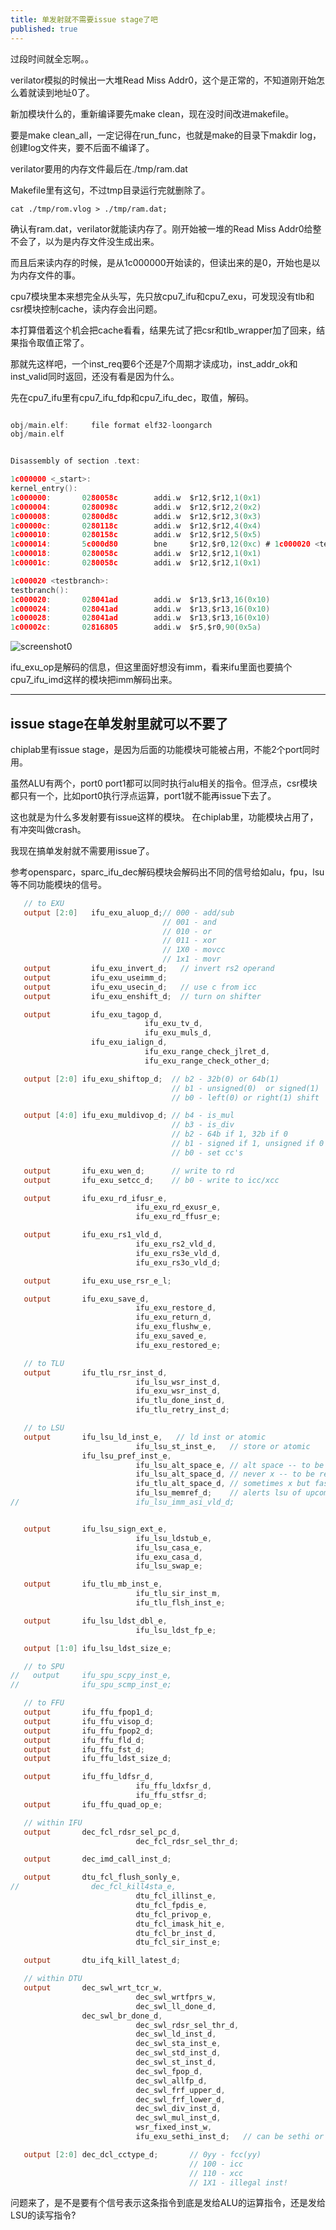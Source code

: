 ```yaml
---
title: 单发射就不需要issue stage了吧
published: true
---
```


过段时间就全忘啊。。

verilator模拟的时候出一大堆Read Miss Addr0，这个是正常的，不知道刚开始怎么着就读到地址0了。

新加模块什么的，重新编译要先make clean，现在没时间改进makefile。

要是make clean_all，一定记得在run_func，也就是make的目录下makdir log，创建log文件夹，要不后面不编译了。

verilator要用的内存文件最后在./tmp/ram.dat

Makefile里有这句，不过tmp目录运行完就删除了。

`cat ./tmp/rom.vlog > ./tmp/ram.dat;`   

确认有ram.dat，verilator就能读内存了。刚开始被一堆的Read Miss Addr0给整不会了，以为是内存文件没生成出来。

而且后来读内存的时候，是从1c000000开始读的，但读出来的是0，开始也是以为内存文件的事。


cpu7模块里本来想完全从头写，先只放cpu7_ifu和cpu7_exu，可发现没有tlb和csr模块控制cache，读内存会出问题。

本打算借着这个机会把cache看看，结果先试了把csr和tlb_wrapper加了回来，结果指令取值正常了。

那就先这样吧，一个inst_req要6个还是7个周期才读成功，inst_addr_ok和inst_valid同时返回，还没有看是因为什么。


先在cpu7_ifu里有cpu7_ifu_fdp和cpu7_ifu_dec，取值，解码。

`````c

obj/main.elf:     file format elf32-loongarch
obj/main.elf


Disassembly of section .text:

1c000000 <_start>:
kernel_entry():
1c000000:       0280058c        addi.w  $r12,$r12,1(0x1)
1c000004:       0280098c        addi.w  $r12,$r12,2(0x2)
1c000008:       02800d8c        addi.w  $r12,$r12,3(0x3)
1c00000c:       0280118c        addi.w  $r12,$r12,4(0x4)
1c000010:       0280158c        addi.w  $r12,$r12,5(0x5)
1c000014:       5c000d80        bne     $r12,$r0,12(0xc) # 1c000020 <testbranch>
1c000018:       0280058c        addi.w  $r12,$r12,1(0x1)
1c00001c:       0280058c        addi.w  $r12,$r12,1(0x1)

1c000020 <testbranch>:
testbranch():
1c000020:       028041ad        addi.w  $r13,$r13,16(0x10)
1c000024:       028041ad        addi.w  $r13,$r13,16(0x10)
1c000028:       028041ad        addi.w  $r13,$r13,16(0x10)
1c00002c:       02816805        addi.w  $r5,$r0,90(0x5a)

`````

![screenshot0](https://github.com/whensungoesdown/whensungoesdown.github.io/raw/main/_posts/2022-10-13-0.png)

ifu_exu_op是解码的信息，但这里面好想没有imm，看来ifu里面也要搞个cpu7_ifu_imd这样的模块把imm解码出来。

---------------------------------------------------------------------


## issue stage在单发射里就可以不要了

chiplab里有issue stage，是因为后面的功能模块可能被占用，不能2个port同时用。

虽然ALU有两个，port0 port1都可以同时执行alu相关的指令。但浮点，csr模块都只有一个，比如port0执行浮点运算，port1就不能再issue下去了。

这也就是为什么多发射要有issue这样的模块。 在chiplab里，功能模块占用了，有冲突叫做crash。

我现在搞单发射就不需要用issue了。

参考opensparc，sparc_ifu_dec解码模块会解码出不同的信号给如alu，fpu，lsu等不同功能模块的信号。

`````verilog
   // to EXU
   output [2:0]   ifu_exu_aluop_d;// 000 - add/sub
                                  // 001 - and
                                  // 010 - or
                                  // 011 - xor
                                  // 1X0 - movcc
                                  // 1x1 - movr
   output         ifu_exu_invert_d;   // invert rs2 operand
   output         ifu_exu_useimm_d;
   output         ifu_exu_usecin_d;   // use c from icc
   output         ifu_exu_enshift_d;  // turn on shifter

   output         ifu_exu_tagop_d,
                              ifu_exu_tv_d,
                              ifu_exu_muls_d,
                  ifu_exu_ialign_d,
                              ifu_exu_range_check_jlret_d,
                              ifu_exu_range_check_other_d;

   output [2:0] ifu_exu_shiftop_d;  // b2 - 32b(0) or 64b(1)
                                    // b1 - unsigned(0)  or signed(1)
                                    // b0 - left(0) or right(1) shift

   output [4:0] ifu_exu_muldivop_d; // b4 - is_mul
                                    // b3 - is_div
                                    // b2 - 64b if 1, 32b if 0
                                    // b1 - signed if 1, unsigned if 0
                                    // b0 - set cc's

   output       ifu_exu_wen_d;      // write to rd
   output       ifu_exu_setcc_d;    // b0 - write to icc/xcc

   output       ifu_exu_rd_ifusr_e,
                            ifu_exu_rd_exusr_e,
                            ifu_exu_rd_ffusr_e;

   output       ifu_exu_rs1_vld_d,
                            ifu_exu_rs2_vld_d,
                            ifu_exu_rs3e_vld_d,
                            ifu_exu_rs3o_vld_d;

   output       ifu_exu_use_rsr_e_l;

   output       ifu_exu_save_d,
                            ifu_exu_restore_d,
                            ifu_exu_return_d,
                            ifu_exu_flushw_e,
                            ifu_exu_saved_e,
                            ifu_exu_restored_e;

   // to TLU
   output       ifu_tlu_rsr_inst_d,
                            ifu_lsu_wsr_inst_d,
                            ifu_exu_wsr_inst_d,
                            ifu_tlu_done_inst_d,
                            ifu_tlu_retry_inst_d;

   // to LSU 
   output       ifu_lsu_ld_inst_e,   // ld inst or atomic
                            ifu_lsu_st_inst_e,   // store or atomic
                ifu_lsu_pref_inst_e,
                            ifu_lsu_alt_space_e, // alt space -- to be removed
                            ifu_lsu_alt_space_d, // never x -- to be removed
                            ifu_tlu_alt_space_d, // sometimes x but faster
                            ifu_lsu_memref_d;    // alerts lsu of upcoming ldst
//                          ifu_lsu_imm_asi_vld_d;


   output       ifu_lsu_sign_ext_e,
                            ifu_lsu_ldstub_e,
                            ifu_lsu_casa_e,
                            ifu_exu_casa_d,
                            ifu_lsu_swap_e;

   output       ifu_tlu_mb_inst_e,
                            ifu_tlu_sir_inst_m,
                            ifu_tlu_flsh_inst_e;

   output       ifu_lsu_ldst_dbl_e,
                            ifu_lsu_ldst_fp_e;

   output [1:0] ifu_lsu_ldst_size_e;

   // to SPU
//   output     ifu_spu_scpy_inst_e,
//              ifu_spu_scmp_inst_e;

   // to FFU
   output       ifu_ffu_fpop1_d;
   output       ifu_ffu_visop_d;
   output       ifu_ffu_fpop2_d;
   output       ifu_ffu_fld_d;
   output       ifu_ffu_fst_d;
   output       ifu_ffu_ldst_size_d;

   output       ifu_ffu_ldfsr_d,
                            ifu_ffu_ldxfsr_d,
                            ifu_ffu_stfsr_d;
   output       ifu_ffu_quad_op_e;

   // within IFU
   output       dec_fcl_rdsr_sel_pc_d,
                            dec_fcl_rdsr_sel_thr_d;

   output       dec_imd_call_inst_d;

   output       dtu_fcl_flush_sonly_e,
//                dec_fcl_kill4sta_e,
                            dtu_fcl_illinst_e,
                            dtu_fcl_fpdis_e,
                            dtu_fcl_privop_e,
                            dtu_fcl_imask_hit_e,
                            dtu_fcl_br_inst_d,
                            dtu_fcl_sir_inst_e;

   output       dtu_ifq_kill_latest_d;

   // within DTU
   output       dec_swl_wrt_tcr_w,
                            dec_swl_wrtfprs_w,
                            dec_swl_ll_done_d,
                dec_swl_br_done_d,
                            dec_swl_rdsr_sel_thr_d,
                            dec_swl_ld_inst_d,
                            dec_swl_sta_inst_e,
                            dec_swl_std_inst_d,
                            dec_swl_st_inst_d,
                            dec_swl_fpop_d,
                            dec_swl_allfp_d,
                            dec_swl_frf_upper_d,
                            dec_swl_frf_lower_d,
                            dec_swl_div_inst_d,
                            dec_swl_mul_inst_d,
                            wsr_fixed_inst_w,
                            ifu_exu_sethi_inst_d;   // can be sethi or no-op

   output [2:0] dec_dcl_cctype_d;       // 0yy - fcc(yy)
                                        // 100 - icc
                                        // 110 - xcc
                                        // 1X1 - illegal inst!

`````


问题来了，是不是要有个信号表示这条指令到底是发给ALU的运算指令，还是发给LSU的读写指令?


